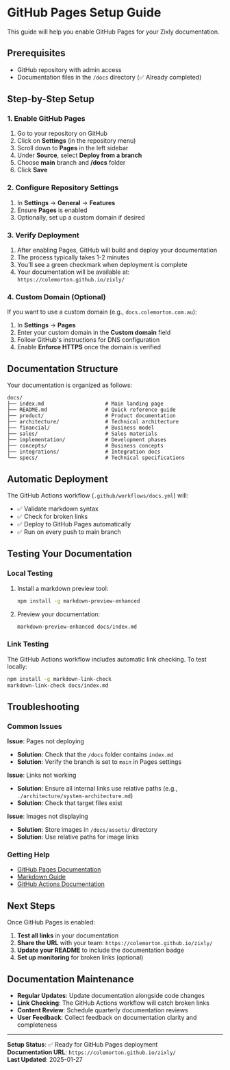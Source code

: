 # GitHub Pages Setup Guide

This guide will help you enable GitHub Pages for your Zixly documentation.

## Prerequisites

- GitHub repository with admin access
- Documentation files in the `/docs` directory (✅ Already completed)

## Step-by-Step Setup

### 1. Enable GitHub Pages

1. Go to your repository on GitHub
2. Click on **Settings** (in the repository menu)
3. Scroll down to **Pages** in the left sidebar
4. Under **Source**, select **Deploy from a branch**
5. Choose **main** branch and **/docs** folder
6. Click **Save**

### 2. Configure Repository Settings

1. In **Settings** → **General** → **Features**
2. Ensure **Pages** is enabled
3. Optionally, set up a custom domain if desired

### 3. Verify Deployment

1. After enabling Pages, GitHub will build and deploy your documentation
2. The process typically takes 1-2 minutes
3. You'll see a green checkmark when deployment is complete
4. Your documentation will be available at: `https://colemorton.github.io/zixly/`

### 4. Custom Domain (Optional)

If you want to use a custom domain (e.g., `docs.colemorton.com.au`):

1. In **Settings** → **Pages**
2. Enter your custom domain in the **Custom domain** field
3. Follow GitHub's instructions for DNS configuration
4. Enable **Enforce HTTPS** once the domain is verified

## Documentation Structure

Your documentation is organized as follows:

```
docs/
├── index.md                    # Main landing page
├── README.md                   # Quick reference guide
├── product/                    # Product documentation
├── architecture/               # Technical architecture
├── financial/                  # Business model
├── sales/                      # Sales materials
├── implementation/             # Development phases
├── concepts/                   # Business concepts
├── integrations/               # Integration docs
└── specs/                      # Technical specifications
```

## Automatic Deployment

The GitHub Actions workflow (`.github/workflows/docs.yml`) will:

- ✅ Validate markdown syntax
- ✅ Check for broken links
- ✅ Deploy to GitHub Pages automatically
- ✅ Run on every push to main branch

## Testing Your Documentation

### Local Testing

1. Install a markdown preview tool:

   ```bash
   npm install -g markdown-preview-enhanced
   ```

2. Preview your documentation:
   ```bash
   markdown-preview-enhanced docs/index.md
   ```

### Link Testing

The GitHub Actions workflow includes automatic link checking. To test locally:

```bash
npm install -g markdown-link-check
markdown-link-check docs/index.md
```

## Troubleshooting

### Common Issues

**Issue**: Pages not deploying

- **Solution**: Check that the `/docs` folder contains `index.md`
- **Solution**: Verify the branch is set to `main` in Pages settings

**Issue**: Links not working

- **Solution**: Ensure all internal links use relative paths (e.g., `./architecture/system-architecture.md`)
- **Solution**: Check that target files exist

**Issue**: Images not displaying

- **Solution**: Store images in `/docs/assets/` directory
- **Solution**: Use relative paths for image links

### Getting Help

- [GitHub Pages Documentation](https://docs.github.com/en/pages)
- [Markdown Guide](https://www.markdownguide.org/)
- [GitHub Actions Documentation](https://docs.github.com/en/actions)

## Next Steps

Once GitHub Pages is enabled:

1. **Test all links** in your documentation
2. **Share the URL** with your team: `https://colemorton.github.io/zixly/`
3. **Update your README** to include the documentation badge
4. **Set up monitoring** for broken links (optional)

## Documentation Maintenance

- **Regular Updates**: Update documentation alongside code changes
- **Link Checking**: The GitHub Actions workflow will catch broken links
- **Content Review**: Schedule quarterly documentation reviews
- **User Feedback**: Collect feedback on documentation clarity and completeness

---

**Setup Status**: ✅ Ready for GitHub Pages deployment  
**Documentation URL**: `https://colemorton.github.io/zixly/`  
**Last Updated**: 2025-01-27
